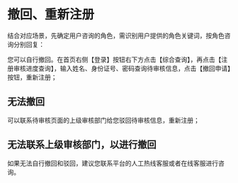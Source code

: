 # 撤回、重新注册

结合对应场景，先确定用户咨询的角色，需识别用户提供的角色关键词，按角色咨询分别回复：

您可以自行撤回。在首页右侧【登录】按钮右下方点击【综合查询】，再点击【注册审核进度查询】，输入姓名、身份证号、密码查询待审核信息，点击【撤回申请】按钮，重新注册；
## 无法撤回
可以联系待审核页面的上级审核部门给您驳回待审核信息，重新注册；
## 无法联系上级审核部门，以进行撤回
如果无法自行撤回和驳回，建议您联系平台的人工热线客服或者在线客服进行咨询。
